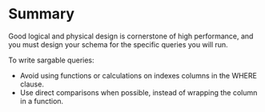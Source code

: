 # Summary

Good logical and physical design is cornerstone of high performance, and you must design your schema for the specific queries you will run.

To write sargable  queries:
- Avoid using functions or calculations on indexes columns in the WHERE clause.
- Use direct comparisons when possible, instead of wrapping the column in a function.